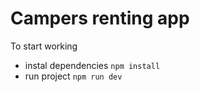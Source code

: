 # Campers renting app

To start working

- instal dependencies `npm install`
- run project `npm run dev`
